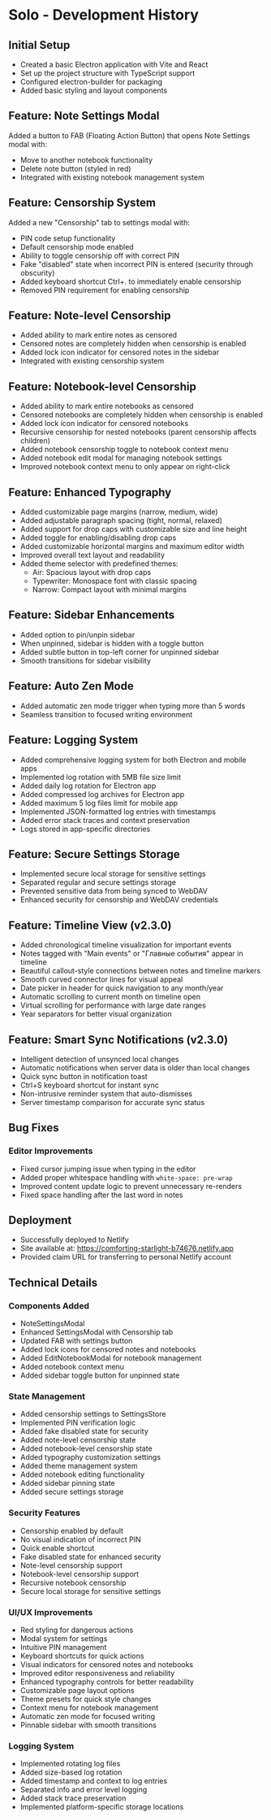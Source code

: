 # Solo - Development History

## Initial Setup
- Created a basic Electron application with Vite and React
- Set up the project structure with TypeScript support
- Configured electron-builder for packaging
- Added basic styling and layout components

## Feature: Note Settings Modal
Added a button to FAB (Floating Action Button) that opens Note Settings modal with:
- Move to another notebook functionality
- Delete note button (styled in red)
- Integrated with existing notebook management system

## Feature: Censorship System
Added a new "Censorship" tab to settings modal with:
- PIN code setup functionality
- Default censorship mode enabled
- Ability to toggle censorship off with correct PIN
- Fake "disabled" state when incorrect PIN is entered (security through obscurity)
- Added keyboard shortcut Ctrl+. to immediately enable censorship
- Removed PIN requirement for enabling censorship

## Feature: Note-level Censorship
- Added ability to mark entire notes as censored
- Censored notes are completely hidden when censorship is enabled
- Added lock icon indicator for censored notes in the sidebar
- Integrated with existing censorship system

## Feature: Notebook-level Censorship
- Added ability to mark entire notebooks as censored
- Censored notebooks are completely hidden when censorship is enabled
- Added lock icon indicator for censored notebooks
- Recursive censorship for nested notebooks (parent censorship affects children)
- Added notebook censorship toggle to notebook context menu
- Added notebook edit modal for managing notebook settings
- Improved notebook context menu to only appear on right-click

## Feature: Enhanced Typography
- Added customizable page margins (narrow, medium, wide)
- Added adjustable paragraph spacing (tight, normal, relaxed)
- Added support for drop caps with customizable size and line height
- Added toggle for enabling/disabling drop caps
- Added customizable horizontal margins and maximum editor width
- Improved overall text layout and readability
- Added theme selector with predefined themes:
  - Air: Spacious layout with drop caps
  - Typewriter: Monospace font with classic spacing
  - Narrow: Compact layout with minimal margins

## Feature: Sidebar Enhancements
- Added option to pin/unpin sidebar
- When unpinned, sidebar is hidden with a toggle button
- Added subtle button in top-left corner for unpinned sidebar
- Smooth transitions for sidebar visibility

## Feature: Auto Zen Mode
- Added automatic zen mode trigger when typing more than 5 words
- Seamless transition to focused writing environment

## Feature: Logging System
- Added comprehensive logging system for both Electron and mobile apps
- Implemented log rotation with 5MB file size limit
- Added daily log rotation for Electron app
- Added compressed log archives for Electron app
- Added maximum 5 log files limit for mobile app
- Implemented JSON-formatted log entries with timestamps
- Added error stack traces and context preservation
- Logs stored in app-specific directories

## Feature: Secure Settings Storage
- Implemented secure local storage for sensitive settings
- Separated regular and secure settings storage
- Prevented sensitive data from being synced to WebDAV
- Enhanced security for censorship and WebDAV credentials

## Feature: Timeline View (v2.3.0)
- Added chronological timeline visualization for important events
- Notes tagged with "Main events" or "Главные события" appear in timeline
- Beautiful callout-style connections between notes and timeline markers
- Smooth curved connector lines for visual appeal
- Date picker in header for quick navigation to any month/year
- Automatic scrolling to current month on timeline open
- Virtual scrolling for performance with large date ranges
- Year separators for better visual organization

## Feature: Smart Sync Notifications (v2.3.0)
- Intelligent detection of unsynced local changes
- Automatic notifications when server data is older than local changes
- Quick sync button in notification toast
- Ctrl+S keyboard shortcut for instant sync
- Non-intrusive reminder system that auto-dismisses
- Server timestamp comparison for accurate sync status

## Bug Fixes
### Editor Improvements
- Fixed cursor jumping issue when typing in the editor
- Added proper whitespace handling with `white-space: pre-wrap`
- Improved content update logic to prevent unnecessary re-renders
- Fixed space handling after the last word in notes

## Deployment
- Successfully deployed to Netlify
- Site available at: https://comforting-starlight-b74676.netlify.app
- Provided claim URL for transferring to personal Netlify account

## Technical Details

### Components Added
- NoteSettingsModal
- Enhanced SettingsModal with Censorship tab
- Updated FAB with settings button
- Added lock icons for censored notes and notebooks
- Added EditNotebookModal for notebook management
- Added notebook context menu
- Added sidebar toggle button for unpinned state

### State Management
- Added censorship settings to SettingsStore
- Implemented PIN verification logic
- Added fake disabled state for security
- Added note-level censorship state
- Added notebook-level censorship state
- Added typography customization settings
- Added theme management system
- Added notebook editing functionality
- Added sidebar pinning state
- Added secure settings storage

### Security Features
- Censorship enabled by default
- No visual indication of incorrect PIN
- Quick enable shortcut
- Fake disabled state for enhanced security
- Note-level censorship support
- Notebook-level censorship support
- Recursive notebook censorship
- Secure local storage for sensitive settings

### UI/UX Improvements
- Red styling for dangerous actions
- Modal system for settings
- Intuitive PIN management
- Keyboard shortcuts for quick actions
- Visual indicators for censored notes and notebooks
- Improved editor responsiveness and reliability
- Enhanced typography controls for better readability
- Customizable page layout options
- Theme presets for quick style changes
- Context menu for notebook management
- Automatic zen mode for focused writing
- Pinnable sidebar with smooth transitions

### Logging System
- Implemented rotating log files
- Added size-based log rotation
- Added timestamp and context to log entries
- Separated info and error level logging
- Added stack trace preservation
- Implemented platform-specific storage locations
